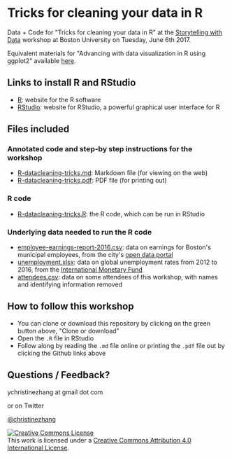 # Tricks for cleaning your data in R

Data + Code for "Tricks for cleaning your data in R" at the [Storytelling with Data](https://www.bu.edu/com/data-storytelling/) workshop at Boston University on Tuesday, June 6th 2017.

Equivalent materials for "Advancing with data visualization in R using ggplot2" available [here](https://github.com/underthecurve/r-dataviz-ggplot2).

## Links to install R and RStudio

* [R](https://www.r-project.org/): website for the R software
* [RStudio](https://www.rstudio.com/): website for RStudio, a powerful graphical user interface for R

## Files included

### Annotated code and step-by step instructions for the workshop
* [R-datacleaning-tricks.md](https://github.com/underthecurve/r-data-cleaning-tricks/blob/master/R-datacleaning-tricks.md): Markdown file (for viewing on the web)
* [R-datacleaning-tricks.pdf](https://github.com/underthecurve/r-data-cleaning-tricks/blob/master/R-datacleaning-tricks.pdf): PDF file (for printing out)

### R code
* [R-datacleaning-tricks.R](https://github.com/underthecurve/r-data-cleaning-tricks/blob/master/R-datacleaning-tricks.R): the R code, which can be run in RStudio

### Underlying data needed to run the R code
* [employee-earnings-report-2016.csv](https://github.com/underthecurve/r-data-cleaning-tricks/blob/master/employee-earnings-report-2016.csv): data on earnings for Boston's municipal employees, from the city's [open data portal](https://data.boston.gov/dataset/employee-earnings-report)
* [unemployment.xlsx](https://github.com/underthecurve/r-data-cleaning-tricks/blob/master/unemployment.xlsx): data on global unemployment rates from 2012 to 2016, from the [International Monetary Fund](https://www.imf.org/external/pubs/ft/weo/2017/01/weodata/index.aspx)
* [attendees.csv](https://github.com/underthecurve/r-data-cleaning-tricks/blob/master/attendees.csv): data on some attendees of this workshop, with names and identifying information removed

## How to follow this workshop

* You can clone or download this repository by clicking on the green button above, "Clone or download"
* Open the `.R` file in RStudio 
* Follow along by reading the `.md` file online or printing the `.pdf` file out by clicking the Github links above

## Questions / Feedback?

ychristinezhang at gmail dot com

or on Twitter

[@christinezhang](https://twitter.com/christinezhang)

<a rel="license" href="http://creativecommons.org/licenses/by/4.0/"><img alt="Creative Commons License" style="border-width:0" src="https://i.creativecommons.org/l/by/4.0/88x31.png" /></a><br />This work is licensed under a <a rel="license" href="http://creativecommons.org/licenses/by/4.0/">Creative Commons Attribution 4.0 International License</a>.
